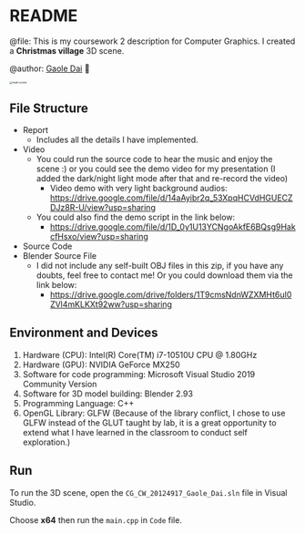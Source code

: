 # README

@file: This is my coursework 2 description for Computer Graphics. I created a **Christmas village** 3D scene.

@author: [Gaole Dai](mailto:gd25@rice.edu)  :penguin:



<img src="https://drive.google.com/uc?export=view&id=1BMYbP0gmhcTYnyTjZhw___C8FXxriyGf" alt="main scene" style="zoom: 33%;" />

## File Structure

* Report 
  * Includes all the details I have implemented.
* Video
  * You could run the source code to hear the music and enjoy the scene :) or you could see the demo video for my presentation (I added the dark/night light mode after that and re-record the video)
    * Video demo with very light background audios: https://drive.google.com/file/d/14aAyibr2q_53XpqHCVdHGUECZDJz8R-U/view?usp=sharing
  * You could also find the demo script in the link below:
    * https://drive.google.com/file/d/1D_0y1U13YCNgoAkfE6BQsg9HakcfHsxo/view?usp=sharing
* Source Code
* Blender Source File
  * I did not include any self-built OBJ files in this zip, if you have any doubts, feel free to contact me! Or you could download them via the link below:
    * https://drive.google.com/drive/folders/1T9cmsNdnWZXMHt6uI0ZVl4mKLKXt92ww?usp=sharing


## Environment and Devices

1. Hardware (CPU): Intel(R) Core(TM) i7-10510U CPU @ 1.80GHz
2. Hardware (GPU): NVIDIA GeForce MX250
3. Software for code programming: Microsoft Visual Studio 2019 Community Version
4. Software for 3D model building: Blender 2.93
5. Programming Language: C++
6. OpenGL Library: GLFW (Because of the library conflict, I chose to use GLFW instead of the GLUT taught by lab, it is a great opportunity to extend what I have learned in the classroom to conduct self exploration.)

## Run

To run the 3D scene, open the `CG_CW_20124917_Gaole_Dai.sln` file in Visual Studio.

Choose **x64** then run the `main.cpp` in `Code` file.